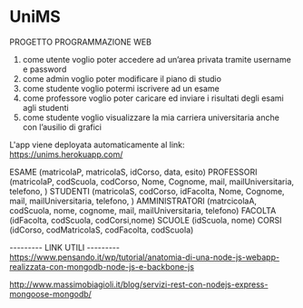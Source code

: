 # UniMS
PROGETTO PROGRAMMAZIONE WEB
1.	come utente voglio poter accedere ad un’area privata tramite username e password
2.	come admin voglio poter modificare il piano di studio
3.	come studente voglio potermi iscrivere ad un esame
4.	come professore voglio poter caricare ed inviare i risultati degli esami agli studenti
5.	come studente voglio visualizzare la mia carriera universitaria anche con l’ausilio di grafici


L'app viene deployata automaticamente al link:  https://unims.herokuapp.com/


ESAME			(matricolaP, matricolaS, idCorso, data, esito)
PROFESSORI		(matricolaP, codScuola, codCorso, Nome, Cognome, mail, mailUniversitaria, telefono, )
STUDENTI		(matricolaS, codCorso, idFacolta, Nome, Cognome, mail, mailUniversitaria, telefono, )
AMMINISTRATORI	(matrcicolaA, codScuola, nome, cognome, mail, mailUniversitaria, telefono)
FACOLTA		    (idFacolta, codScuola, codCorsi,nome)
SCUOLE			(idScuola, nome)
CORSI			(idCorso, codMatricolaS, codFacolta, codScuola)


--------- LINK UTILI ---------
https://www.pensando.it/wp/tutorial/anatomia-di-una-node-js-webapp-realizzata-con-mongodb-node-js-e-backbone-js

http://www.massimobiagioli.it/blog/servizi-rest-con-nodejs-express-mongoose-mongodb/